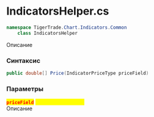 
# IndicatorsHelper.cs
```csharp
namespace TigerTrade.Chart.Indicators.Common  
    class IndicatorsHelper
```

Описание

### Синтаксис
```csharp
public double[] Price(IndicatorPriceType priceField)
```

### Параметры
<mark style="color:red;">**`priceField`**</mark> <mark style="color:yellow;">`IndicatorPriceType`</mark>  
 Описание  
  

                    
                    